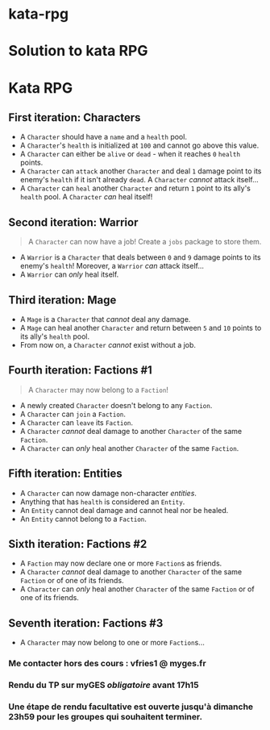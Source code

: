# kata-rpg
# Solution to kata RPG
# Kata RPG

## First iteration: Characters

* A `Character` should have a `name` and a `health` pool.
* A `Character`'s `health` is initialized at `100` and cannot go above this value.
* A `Character` can either be `alive` or `dead` - when it reaches `0` `health` points. 
* A `Character` can `attack` another `Character` and deal `1` damage point to its enemy's `health` if it isn't already
 `dead`. A `Character` *cannot* attack itself...
* A `Character` can `heal` another `Character` and return `1` point to its ally's `health` pool. A `Character` *can* 
 heal itself!

## Second iteration: Warrior
> A `Character` can now have a job! Create a `jobs` package to store them.

* A `Warrior` is a `Character` that deals between `0` and `9` damage points to its enemy's `health`! Moreover, a `Warrior`
 *can* attack itself...
* A `Warrior` can *only* heal itself.

## Third iteration: Mage

* A `Mage` is a `Character` that *cannot* deal any damage.
* A `Mage` can heal another `Character` and return between `5` and `10` points to its ally's `health` pool.
* From now on, a `Character` *cannot* exist without a job.


## Fourth iteration: Factions \#1
> A `Character` may now belong to a `Faction`!

* A newly created `Character` doesn't belong to any `Faction`.
* A `Character` can `join` a `Faction`.
* A `Character` can `leave` its `Faction`.
* A `Character` *cannot* deal damage to another `Character` of the same `Faction`.
* A `Character` can *only* heal another `Character` of the same `Faction`.


## Fifth iteration: Entities

* A `Character` can now damage non-character *entities*.
* Anything that has `health` is considered an `Entity`.
* An `Entity` cannot deal damage and cannot heal nor be healed.
* An `Entity` cannot belong to a `Faction`.

## Sixth iteration: Factions \#2

* A `Faction` may now declare one or more `Faction`s as friends.
* A `Character` *cannot* deal damage to another `Character` of the same `Faction` or of one of its friends.
* A `Character` can *only* heal another `Character` of the same `Faction` or of one of its friends.

## Seventh iteration: Factions \#3

* A `Character` may now belong to one or more `Faction`s...

### Me contacter hors des cours : vfries1 @ myges.fr
### Rendu du TP sur myGES *obligatoire* avant 17h15
### Une étape de rendu facultative est ouverte jusqu'à dimanche 23h59 pour les groupes qui souhaitent terminer.
